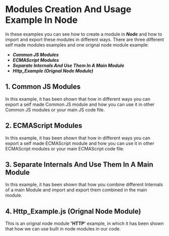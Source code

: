 # Modules Creation And Usage Example In Node

In these examples you can see how to create a module in **_Node_** and how to import and export these modules in different ways.
There are three different self made modules examples and one orignal node module example:

- **_Common JS Modules_**
- **_ECMAScript Modules_**
- **_Separate Internals And Use Them In A Main Module_**
- **_Http_Example (Orignal Node Module)_**

## 1. Common JS Modules

In this example, it has been shown that how in different ways you can export a self made Common JS module and how you can use it in other Common JS modules or your main JS code file.

## 2. ECMAScript Modules

In this example, it has been shown that how in different ways you can export a self made ECMAScript module and how you can use it in other ECMAScript modules or your main ECMAScript code file.

## 3. Separate Internals And Use Them In A Main Module

In this example, it has been shown that how you combine different Internals of a main Module and import and export them combined in the main module.

## 4. Http_Example.js (Orignal Node Module)

This is an orignal node module **'HTTP'** example, in which it has been shown that how we can use built in node modules in our code.

